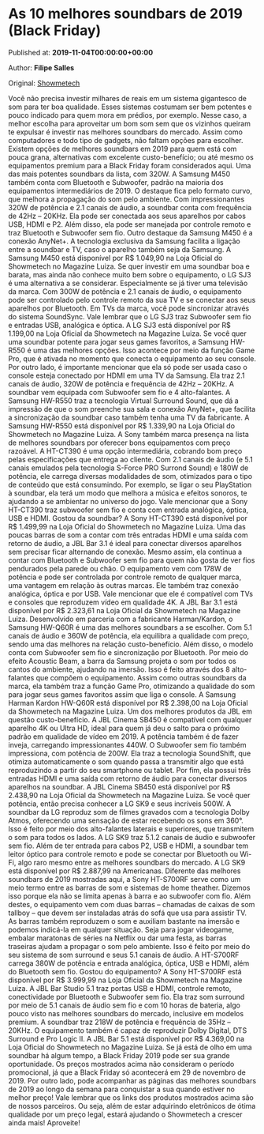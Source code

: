 
# As 10 melhores soundbars de 2019 (Black Friday)

Published at: **2019-11-04T00:00:00+00:00**

Author: **Filipe Salles**

Original: [Showmetech](https://www.showmetech.com.br/melhores-soundbars-2019-black-friday/)

Você não precisa investir milhares de reais em um sistema gigantesco de som para ter boa qualidade. Esses sistemas costumam ser bem potentes e pouco indicado para quem mora em prédios, por exemplo. Nesse caso, a melhor escolha para aproveitar um bom som sem que os vizinhos queiram te expulsar é investir nas melhores soundbars do mercado.
Assim como computadores e todo tipo de gadgets, não faltam opções para escolher. Existem opções de melhores soundbars em 2019 para quem está com pouca grana, alternativas com excelente custo-benefício; ou até mesmo os equipamentos premium para a Black Friday foram considerados aqui.
Uma das mais potentes soundbars da lista, com 320W. A Samsung M450 também conta com Bluetooth e Subwoofer, padrão na maioria dos equipamentos intermediários de 2019. O destaque fica pelo formato curvo, que melhora a propagação do som pelo ambiente.
Com impressionantes 320W de potência e 2.1 canais de áudio, a soundbar conta com frequência de 42Hz – 20KHz. Ela pode ser conectada aos seus aparelhos por cabos USB, HDMI e P2. Além disso, ela pode ser manejada por controle remoto e traz Bluetooth e Subwoofer sem fio.
Outro destaque da Samsung M450 é a conexão AnyNet+. A tecnologia exclusiva da Samsung facilita a ligação entre a soundbar e TV, caso o aparelho também seja da Samsung.
A Samsung M450 está disponível por R$ 1.049,90 na Loja Oficial do Showmetech no Magazine Luiza.
Se quer investir em uma soundbar boa e barata, mas ainda não conhece muito bem sobre o equipamento, o LG SJ3 é uma alternativa a se considerar. Especialmente se já tiver uma televisão da marca.
Com 300W de potência e 2.1 canais de áudio, o equipamento pode ser controlado pelo controle remoto da sua TV e se conectar aos seus aparelhos por Bluetooth. Em TVs da marca, você pode sincronizar através do sistema SoundSync. Vale lembrar que o LG SJ3 traz Subwoofer sem fio e entradas USB, analógica e óptica.
A LG SJ3 está disponível por R$ 1.199,00 na Loja Oficial da Showmetech na Magazine Luiza.
Se você quer uma soundbar potente para jogar seus games favoritos, a Samsung HW-R550 é uma das melhores opções. Isso acontece por meio da função Game Pro, que é ativada no momento que conecta o equipamento ao seu console. Por outro lado, é importante mencionar que ela só pode ser usada caso o console esteja conectado por HDMI em uma TV da Samsung.
Ela traz 2.1 canais de áudio, 320W de potência e frequência de 42Hz – 20KHz. A soundbar vem equipada com Subwoofer sem fio e 4 alto-falantes. A Samsung HW-R550 traz a tecnologia Virtual Surround Sound, que dá a impressão de que o som preenche sua sala e conexão AnyNet+, que facilita a sincronização da soundbar caso também tenha uma TV da fabricante.
A Samsung HW-R550 está disponível por R$ 1.339,90 na Loja Oficial do Showmetech no Magazine Luiza.
A Sony também marca presença na lista de melhores soundbars por oferecer bons equipamentos com preço razoável. A HT-CT390 é uma opção intermediária, cobrando bom preço pelas especificações que entrega ao cliente.
Com 2.1 canais de áudio (e 5.1 canais emulados pela tecnologia S-Force PRO Surrond Sound) e 180W de potência, ele carrega diversas modalidades de som, otimizados para o tipo de conteúdo que está consumindo.
Por exemplo, se ligar o seu PlayStation à soundbar, ela terá um modo que melhora a música e efeitos sonoros, te ajudando a se ambientar no universo do jogo. Vale mencionar que a Sony HT-CT390 traz subwoofer sem fio e conta com entrada analógica, óptica, USB e HDMI.
Gostou da soundbar? A Sony HT-CT390 está disponível por R$ 1.499,99 na Loja Oficial do Showmetech no Magazine Luiza.
Uma das poucas barras de som a contar com três entradas HDMI e uma saída com retorno de áudio, a JBL Bar 3.1 é ideal para conectar diversos aparelhos sem precisar ficar alternando de conexão. Mesmo assim, ela continua a contar com Bluetooth e Subwoofer sem fio para quem não gosta de ver fios pendurados pela parede ou chão.
O equipamento vem com 178W de potência e pode ser controlada por controle remoto de qualquer marca, uma vantagem em relação às outras marcas. Ele também traz conexão analógica, óptica e por USB. Vale mencionar que ele é compatível com TVs e consoles que reproduzem vídeo em qualidade 4K.
A JBL Bar 3.1 está disponível por R$ 2.323,61 na Loja Oficial da Showmetech na Magazine Luiza.
Desenvolvido em parceria com a fabricante Harman/Kardon, o Samsung HW-Q60R é uma das melhores soundbars a se escolher. Com 5.1 canais de áudio e 360W de potência, ela equilibra a qualidade com preço, sendo uma das melhores na relação custo-benefício. Além disso, o modelo conta com Subwoofer sem fio e sincronização por Bluetooth.
Por meio do efeito Acoustic Beam, a barra da Samsung projeta o som por todos os cantos do ambiente, ajudando na imersão. Isso é feito através dos 8 alto-falantes que compõem o equipamento. Assim como outras soundbars da marca, ela também traz a função Game Pro, otimizando a qualidade do som para jogar seus games favoritos assim que liga o console.
A Samsung Harman Kardon HW-Q60R está disponível por R$ 2.398,00 na Loja Oficial da Showmetech na Magazine Luiza.
Um dos melhores produtos da JBL em questão custo-benefício. A JBL Cinema SB450 é compatível com qualquer aparelho 4K ou Ultra HD, ideal para quem já deu o salto para o próximo padrão em qualidade de vídeo em 2019.
A potência também é de fazer inveja, carregando impressionantes 440W. O Subwoofer sem fio também impressiona, com potência de 200W. Ela traz a tecnologia SoundShift, que otimiza automaticamente o som quando passa a transmitir algo que está reproduzindo a partir do seu smartphone ou tablet.
Por fim, ela possui três entradas HDMI e uma saída com retorno de áudio para conectar diversos aparelhos na soundbar.
A JBL Cinema SB450 está disponível por R$ 2.438,90 na Loja Oficial da Showmetech na Magazine Luiza.
Se você quer potência, então precisa conhecer a LG SK9 e seus incríveis 500W. A soundbar da LG reproduz som de filmes gravados com a tecnologia Dolby Atmos, oferecendo uma sensação de estar recebendo os sons em 360°.
Isso é feito por meio dos alto-falantes laterais e superiores, que transmitem o som para todos os lados. A LG SK9 traz 5.1.2 canais de áudio e subwoofer sem fio.
Além de ter entrada para cabos P2, USB e HDMI, a soundbar tem leitor óptico para controle remoto e pode se conectar por Bluetooth ou Wi-Fi, algo raro mesmo entre as melhores soundbars do mercado.
A LG SK9 está disponível por R$ 2.887,99 na Americanas.
Diferente das melhores soundbars de 2019 mostradas aqui, a Sony HT-S700RF serve como um meio termo entre as barras de som e sistemas de home theather. Dizemos isso porque ela não se limita apenas à barra e ao subwoofer com fio. Além destes, o equipamento vem com duas barras – chamadas de caixas de som tallboy – que devem ser instaladas atrás do sofá que usa para assistir TV.
As barras também reproduzem o som e auxiliam bastante na imersão e podemos indicá-la em qualquer situação. Seja para jogar videogame, embalar maratonas de séries na Netflix ou dar uma festa, as barras traseiras ajudam a propagar o som pelo ambiente.
Isso é feito por meio do seu sistema de som surround e seus 5.1 canais de áudio. A HT-S700RF carrega 380W de potência e entrada analógica, óptica, USB e HDMI, além do Bluetooth sem fio.
Gostou do equipamento? A Sony HT-S700RF está disponível por R$ 3.999,99 na Loja Oficial da Showmetech na Magazine Luiza.
A JBL Bar Studio 5.1 traz portas USB e HDMI, controle remoto, conectividade por Bluetooth e Subwoofer sem fio. Ela traz som surround por meio de 5.1 canais de áudio sem fio e com 10 horas de bateria, algo pouco visto nas melhores soundbars do mercado, inclusive em modelos premium.
A soundbar traz 218W de potência e frequência de 35Hz – 20KHz. O equipamento também é capaz de reproduzir Dolby Digital, DTS Surround e Pro Logic II.
A JBL Bar 5.1 está disponível por R$ 4.369,00 na Loja Oficial do Showmetech no Magazine Luiza.
Se já está de olho em uma soundbar há algum tempo, a Black Friday 2019 pode ser sua grande oportunidade. Os preços mostrados acima não consideram o período promocional, já que a Black Friday só acontecerá em 29 de novembro de 2019.
Por outro lado, pode acompanhar as páginas das melhores soundbars de 2019 ao longo da semana para conquistar a sua quando estiver no melhor preço! Vale lembrar que os links dos produtos mostrados acima são de nossos parceiros. Ou seja, além de estar adquirindo eletrônicos de ótima qualidade por um preço legal, estará ajudando o Showmetech a crescer ainda mais! Aproveite!
